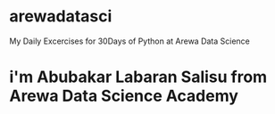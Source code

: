 # arewadatasci
My Daily Excercises for 30Days of Python at Arewa Data Science 
# i'm Abubakar Labaran Salisu from Arewa Data Science Academy